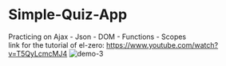 # Simple-Quiz-App
Practicing on Ajax - Json - DOM - Functions - Scopes   
link for the tutorial of el-zero: https://www.youtube.com/watch?v=T5QyLcmcMJ4
![demo-3](https://user-images.githubusercontent.com/74605802/194184590-66325f89-e813-48ac-9ff9-837ebc2480a4.jpg)
